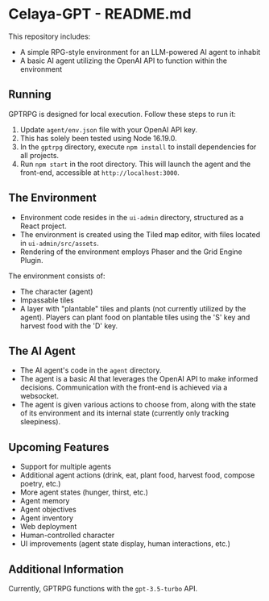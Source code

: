 # Celaya-GPT - README.md

This repository includes:

* A simple RPG-style environment for an LLM-powered AI agent to inhabit
* A basic AI agent utilizing the OpenAI API to function within the environment

## Running

GPTRPG is designed for local execution. Follow these steps to run it:

1. Update `agent/env.json` file with your OpenAI API key.
2. This has solely been tested using Node 16.19.0.
3. In the `gptrpg` directory, execute `npm install` to install dependencies for all projects.
4. Run `npm start` in the root directory. This will launch the agent and the front-end, accessible at `http://localhost:3000`.

## The Environment
- Environment code resides in the `ui-admin` directory, structured as a React project.
- The environment is created using the Tiled map editor, with files located in `ui-admin/src/assets`.
- Rendering of the environment employs Phaser and the Grid Engine Plugin.

The environment consists of:

* The character (agent)
* Impassable tiles
* A layer with "plantable" tiles and plants (not currently utilized by the agent). Players can plant food on plantable tiles using the 'S' key and harvest food with the 'D' key.

## The AI Agent

- The AI agent's code in the `agent` directory.
- The agent is a basic AI that leverages the OpenAI API to make informed decisions. Communication with the front-end is achieved via a websocket.
- The agent is given various actions to choose from, along with the state of its environment and its internal state (currently only tracking sleepiness).

## Upcoming Features

* Support for multiple agents
* Additional agent actions (drink, eat, plant food, harvest food, compose poetry, etc.)
* More agent states (hunger, thirst, etc.)
* Agent memory
* Agent objectives
* Agent inventory
* Web deployment
* Human-controlled character
* UI improvements (agent state display, human interactions, etc.)

## Additional Information

Currently, GPTRPG functions with the `gpt-3.5-turbo` API.